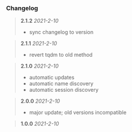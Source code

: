 ### Changelog

> **2.1.2**  *2021-2-10*
> - sync changelog to version

> **2.1.1**  *2021-2-10*
> - revert tqdm to old method

> **2.1.0**  *2021-2-10*
> - automatic updates
> - automatic name discovery
> - automatic session discovery

> **2.0.0**  *2021-2-10*
> - major update; old versions incompatible

> **1.0.0**  *2021-2-10*
